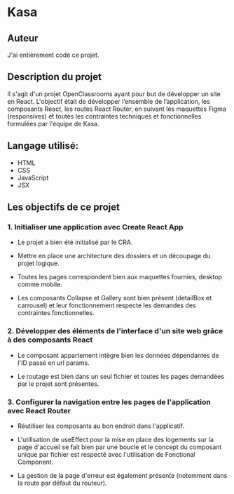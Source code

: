 # Kasa

## Auteur
J'ai entièrement codé ce projet.

## Description du projet
Il s'agit d'un projet OpenClassrooms ayant pour but de développer un site en React. L'objectif était de développer l’ensemble de l’application, les composants React, les routes React Router, en suivant les maquettes Figma (responsives) et toutes les contraintes techniques et fonctionnelles formulées par l'équipe de Kasa.

## Langage utilisé:
- HTML
- CSS
- JavaScript
- JSX

## Les objectifs de ce projet

### 1. Initialiser une application avec Create React App

- Le projet a bien été initialisé par le CRA.

- Mettre en place une architecture des dossiers et un découpage du projet logique. 

- Toutes les pages correspondent bien aux maquettes fournies, desktop comme mobile.

- Les composants Collapse et Gallery sont bien présent (detailBox et carrousel) et leur fonctionnement respecte les demandes des contraintes fonctionnelles.

### 2. Développer des éléments de l'interface d'un site web grâce à des composants React

- Le composant appartement intègre bien les données dépendantes de l'ID passé en url params.

- Le routage est bien dans un seul fichier et toutes les pages demandées par le projet sont présentes.

### 3. Configurer la navigation entre les pages de l'application avec React Router

- Réutiliser les composants au bon endroit dans l'applicatif.

- L'utilisation de useEffect pour la mise en place des logements sur la page d'accueil se fait bien par une boucle et le concept du composant unique par fichier est respecté avec l'utilisation de Fonctional Component.

- La gestion de la page d'erreur est également présente (notemment dans la route par défaut du routeur).
